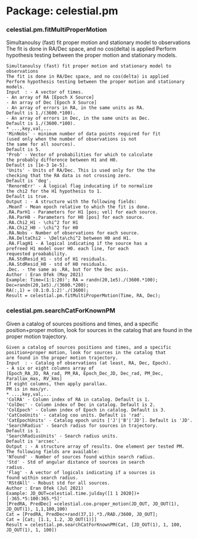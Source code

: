 # Package: celestial.pm


### celestial.pm.fitMultiProperMotion

Simultanoulsy (fast) fit proper motion and stationary model to observations The fit is done in RA/Dec space, and no cos(delta) is applied Perform hypothesis testing between the proper motion and stationary models.


    
    Simultanoulsy (fast) fit proper motion and stationary model to observations  
    The fit is done in RA/Dec space, and no cos(delta) is applied  
    Perform hypothesis testing between the proper motion and stationary  
    models.  
    Input  : - A vector of times.  
    - An array of RA [Epoch X Source]  
    - An array of Dec [Epoch X Source]  
    - An array of errors in RA, in the same units as RA.  
    Default is 1./(3600.*100).  
    - An array of errors in Dec, in the same units as Dec.  
    Default is 1./(3600.*100).  
    * ...,key,val,...  
    'MinNobs' - minimum number of data points required for fit  
    (used only when the number of observations is not  
    the same for all sources).  
    Default is 5.  
    'Prob' - Vector of probabilities for which to calculate  
    the probably difference between H1 and H0.  
    Default is [1e-3 1e-5].  
    'Units' - Units of RA/Dec. This is used only for the the  
    checking that the RA data is not crossing zero.  
    Default is 'deg'.  
    'RenormErr' - A logical flag inducating if to normalize  
    the chi2 for the H1 hypothesis to 1.  
    Default is true.  
    Output : - A structure with the following fields:  
    .MeanT - Mean epoch relative to which the fit is done.  
    .RA.ParH1 - Parameters for H1 [pos; vel] for each source.  
    .RA.ParH0 - Parameters for H0 [pos] for each source.  
    .RA.Chi2_H1 - \chi^2 for H1  
    .RA.Chi2_H0 - \chi^2 for H0  
    .RA.Nobs - Number of observations for each source.  
    .RA.DeltaChi2 - \Delta\chi^2 between H0 and H1.  
    .RA.FlagH1 - A logical indicating if the source has a  
    prefreed H1 model over H0. each line, for each  
    requested proabability.  
    .RA.StdResid_H1 - std of H1 residuals.  
    .RA.StdResid_H0 - std of H0 residuals.  
    .Dec. - the same as .RA, but for the Dec axis.  
    Author : Eran Ofek (May 2021)  
    Example: Time=(1:1:20)'; RA = randn(20,1e5)./(3600.*100); Dec=randn(20,1e5)./(3600.*200);  
    RA(:,1) = (0.1:0.1:2)'./(3600);  
    Result = celestial.pm.fitMultiProperMotion(Time, RA, Dec);  
      
### celestial.pm.searchCatForKnownPM

Given a catalog of sources positions and times, and a specific position+proper motion, look for sources in the catalog that are found in the proper motion trajectory.


    
    Given a catalog of sources positions and times, and a specific  
    position+proper motion, look for sources in the catalog that  
    are found in the proper motion trajectory.  
    Input  : - Catalog of observations (at least, RA, Dec, Epoch).  
    - A six or eight columns array of  
    [Epoch_RA_JD, RA_rad, PM_RA, Epoch_Dec_JD, Dec_rad, PM_Dec, Parallax_mas, RV_kms]  
    If eight columns, then apply parallax.  
    PM is in mas/yr.  
    * ...,key,val,...  
    'ColRA' - Column index of RA in catalog. Default is 1.  
    'ColDec' - Column index of Dec in catalog. Default is 2.  
    'ColEpoch' - Column index of Epoch in catalog. Default is 3.  
    'CatCooUnits' - catalog coo units. Default is 'rad'.  
    'CatEpochUnits' - Catalog epoch units ['J'|'B'|'JD']. Default is 'JD'.  
    'SearchRadius' - Search radius for sources in trajectory.  
    Default is 1.  
    'SearchRadiusUnits' - Search radius units.  
    Default is 'arcsec'.  
    Output : - A structure array of results. One element per tested PM.  
    The following fields are available:  
    'Nfound' - Number of sources found within search radius.  
    'Std' - Std of angular distance of sources in search  
    radius.  
    'Flag' - A vector of logicals indicating if a sources is  
    found within search radius.  
    'RStdAll' - Robust std for all sources.  
    Author : Eran Ofek (Jul 2021)  
    Example: JD_OUT=celestial.time.julday([1 1 2020])+[-365.*5:100:365.*5]'  
    [PredRA, PredDec] =celestial.coo.proper_motion(JD_OUT, JD_OUT(1), JD_OUT(1), 1,1,100,100)  
    Cat = [PredRA, PredDec+rand(37,1).*3./RAD./3600, JD_OUT];  
    Cat = [Cat; [1.1, 1.2, JD_OUT(1)]]  
    Result = celestial.pm.searchCatForKnownPM(Cat, [JD_OUT(1), 1, 100, JD_OUT(1), 1, 100])  
      
